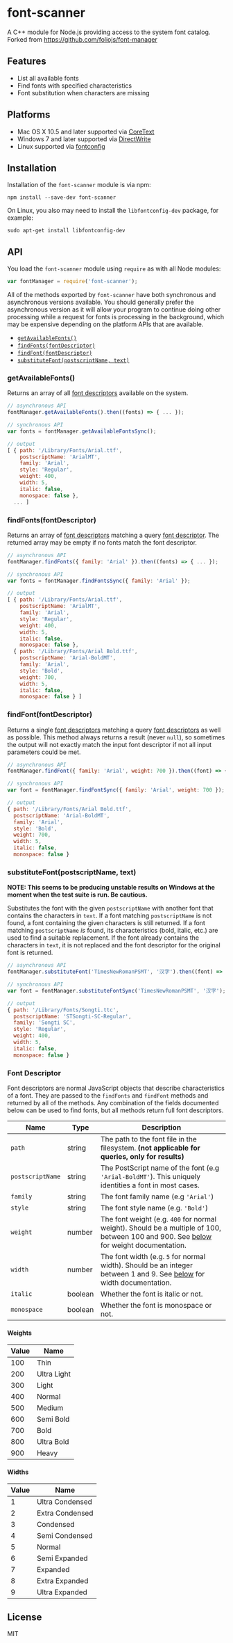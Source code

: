 # font-scanner

A C++ module for Node.js providing access to the system font catalog. Forked from https://github.com/foliojs/font-manager

## Features

* List all available fonts
* Find fonts with specified characteristics
* Font substitution when characters are missing

## Platforms

* Mac OS X 10.5 and later supported via [CoreText](https://developer.apple.com/library/mac/documentation/Carbon/reference/CoreText_Framework_Ref/_index.html)
* Windows 7 and later supported via [DirectWrite](http://msdn.microsoft.com/en-us/library/windows/desktop/dd368038(v=vs.85).aspx)
* Linux supported via [fontconfig](http://www.freedesktop.org/software/fontconfig)

## Installation

Installation of the `font-scanner` module is via npm:

    npm install --save-dev font-scanner

On Linux, you also may need to install the `libfontconfig-dev` package, for example:

    sudo apt-get install libfontconfig-dev

## API

You load the `font-scanner` module using `require` as with all Node modules:

```javascript
var fontManager = require('font-scanner');
```

All of the methods exported by `font-scanner` have both synchronous and asynchronous versions available.
You should generally prefer the asynchronous version as it will allow your program to continue doing other
processing while a request for fonts is processing in the background, which may be expensive depending on
the platform APIs that are available.

* [`getAvailableFonts()`](#getavailablefonts)
* [`findFonts(fontDescriptor)`](#findfontsfontdescriptor)
* [`findFont(fontDescriptor)`](#findfontfontdescriptor)
* [`substituteFont(postscriptName, text)`](#substitutefontpostscriptname-text)

### getAvailableFonts()

Returns an array of all [font descriptors](#font-descriptor) available on the system.

```javascript
// asynchronous API
fontManager.getAvailableFonts().then((fonts) => { ... });

// synchronous API
var fonts = fontManager.getAvailableFontsSync();

// output
[ { path: '/Library/Fonts/Arial.ttf',
    postscriptName: 'ArialMT',
    family: 'Arial',
    style: 'Regular',
    weight: 400,
    width: 5,
    italic: false,
    monospace: false },
  ... ]
```

### findFonts(fontDescriptor)

Returns an array of [font descriptors](#font-descriptor) matching a query
[font descriptor](#font-descriptor).
The returned array may be empty if no fonts match the font descriptor.

```javascript
// asynchronous API
fontManager.findFonts({ family: 'Arial' }).then((fonts) => { ... });

// synchronous API
var fonts = fontManager.findFontsSync({ family: 'Arial' });

// output
[ { path: '/Library/Fonts/Arial.ttf',
    postscriptName: 'ArialMT',
    family: 'Arial',
    style: 'Regular',
    weight: 400,
    width: 5,
    italic: false,
    monospace: false },
  { path: '/Library/Fonts/Arial Bold.ttf',
    postscriptName: 'Arial-BoldMT',
    family: 'Arial',
    style: 'Bold',
    weight: 700,
    width: 5,
    italic: false,
    monospace: false } ]
```

### findFont(fontDescriptor)

Returns a single [font descriptors](#font-descriptor) matching a query
[font descriptors](#font-descriptor) as well as possible. This method
always returns a result (never `null`), so sometimes the output will not
exactly match the input font descriptor if not all input parameters
could be met.

```javascript
// asynchronous API
fontManager.findFont({ family: 'Arial', weight: 700 }).then((font) => { ... });

// synchronous API
var font = fontManager.findFontSync({ family: 'Arial', weight: 700 });

// output
{ path: '/Library/Fonts/Arial Bold.ttf',
  postscriptName: 'Arial-BoldMT',
  family: 'Arial',
  style: 'Bold',
  weight: 700,
  width: 5,
  italic: false,
  monospace: false }
```

### substituteFont(postscriptName, text)
**NOTE: This seems to be producing unstable results on Windows at the moment when the test suite is run. Be cautious.**

Substitutes the font with the given `postscriptName` with another font
that contains the characters in `text`.  If a font matching `postscriptName`
is not found, a font containing the given characters is still returned.  If
a font matching `postscriptName` *is* found, its characteristics (bold, italic, etc.)
are used to find a suitable replacement.  If the font already contains the characters
in `text`, it is not replaced and the font descriptor for the original font is returned.

```javascript
// asynchronous API
fontManager.substituteFont('TimesNewRomanPSMT', '汉字').then((font) => { ... });

// synchronous API
var font = fontManager.substituteFontSync('TimesNewRomanPSMT', '汉字');

// output
{ path: '/Library/Fonts/Songti.ttc',
  postscriptName: 'STSongti-SC-Regular',
  family: 'Songti SC',
  style: 'Regular',
  weight: 400,
  width: 5,
  italic: false,
  monospace: false }
```

### Font Descriptor

Font descriptors are normal JavaScript objects that describe characteristics of
a font.  They are passed to the `findFonts` and `findFont` methods and returned by
all of the methods.  Any combination of the fields documented below can be used to
find fonts, but all methods return full font descriptors.

Name             | Type    | Description
---------------- | ------- | -----------
`path`           | string  | The path to the font file in the filesystem. **(not applicable for queries, only for results)**
`postscriptName` | string  | The PostScript name of the font (e.g `'Arial-BoldMT'`). This uniquely identities a font in most cases.
`family`         | string  | The font family name (e.g `'Arial'`)
`style`          | string  | The font style name (e.g. `'Bold'`)
`weight`         | number  | The font weight (e.g. `400` for normal weight). Should be a multiple of 100, between 100 and 900. See [below](#weights) for weight documentation.
`width`          | number  | The font width (e.g. `5` for normal width). Should be an integer between 1 and 9. See [below](#widths) for width documentation.
`italic`         | boolean | Whether the font is italic or not.
`monospace`      | boolean | Whether the font is monospace or not.

#### Weights

Value | Name
----- | -------------------------
100   | Thin
200   | Ultra Light
300   | Light
400   | Normal
500   | Medium
600   | Semi Bold
700   | Bold
800   | Ultra Bold
900   | Heavy

#### Widths

Value | Name
----- | -----------------------------
1     | Ultra Condensed
2     | Extra Condensed
3     | Condensed
4     | Semi Condensed
5     | Normal
6     | Semi Expanded
7     | Expanded
8     | Extra Expanded
9     | Ultra Expanded

## License

MIT
